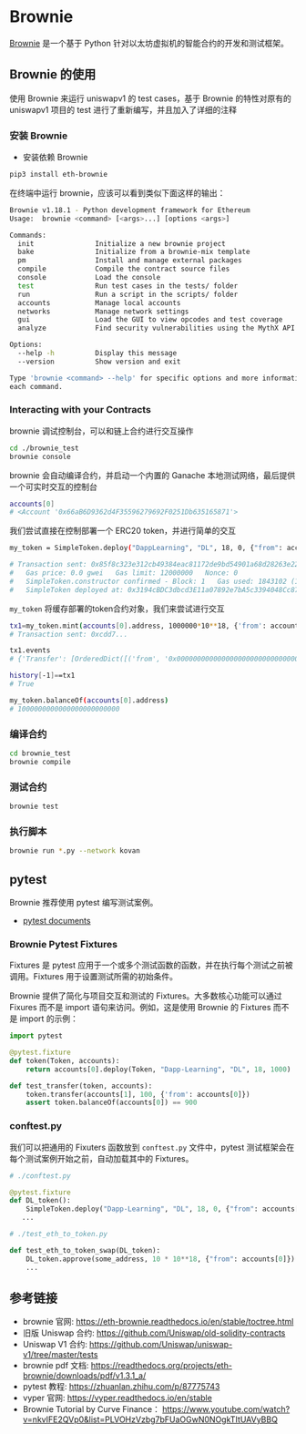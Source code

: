 # Brownie

[Brownie](https://github.com/eth-brownie/brownie) 是一个基于 Python 针对以太坊虚拟机的智能合约的开发和测试框架。

## Brownie 的使用

使用 Brownie 来运行 uniswapv1 的 test cases，基于 Brownie 的特性对原有的 uniswapv1 项目的 test 进行了重新编写，并且加入了详细的注释

### 安装 Brownie

- 安装依赖 Brownie

```sh
pip3 install eth-brownie
```

在终端中运行 brownie，应该可以看到类似下面这样的输出：

```sh
Brownie v1.18.1 - Python development framework for Ethereum
Usage:  brownie <command> [<args>...] [options <args>]

Commands:
  init               Initialize a new brownie project
  bake               Initialize from a brownie-mix template
  pm                 Install and manage external packages
  compile            Compile the contract source files
  console            Load the console
  test               Run test cases in the tests/ folder
  run                Run a script in the scripts/ folder
  accounts           Manage local accounts
  networks           Manage network settings
  gui                Load the GUI to view opcodes and test coverage
  analyze            Find security vulnerabilities using the MythX API

Options:
  --help -h          Display this message
  --version          Show version and exit

Type 'brownie <command> --help' for specific options and more information about
each command.
```

### Interacting with your Contracts

brownie 调试控制台，可以和链上合约进行交互操作

```sh
cd ./brownie_test
brownie console
```

brownie 会自动编译合约，并启动一个内置的 Ganache 本地测试网络，最后提供一个可实时交互的控制台

```sh
accounts[0]
# <Account '0x66aB6D9362d4F35596279692F0251Db635165871'>
```

我们尝试直接在控制部署一个 ERC20 token，并进行简单的交互

```sh
my_token = SimpleToken.deploy("DappLearning", "DL", 18, 0, {"from": accounts[0]})

# Transaction sent: 0x85f8c323e312cb49384eac81172de9bd54901a68d28263e22c3f4689af14d197
#   Gas price: 0.0 gwei   Gas limit: 12000000   Nonce: 0
#   SimpleToken.constructor confirmed - Block: 1   Gas used: 1843102 (15.36%)
#   SimpleToken deployed at: 0x3194cBDC3dbcd3E11a07892e7bA5c3394048Cc87
```

`my_token` 将缓存部署的token合约对象，我们来尝试进行交互

```sh
tx1=my_token.mint(accounts[0].address, 1000000*10**18, {'from': accounts[0]})
# Transaction sent: 0xcdd7...

tx1.events
# {'Transfer': [OrderedDict([('from', '0x0000000000000000000000000000000000000000'), ('to', '0x66aB6D9362d4F35596279692F0251Db635165871'), ('value', 1000000000000000000000000)])]}

history[-1]==tx1
# True

my_token.balanceOf(accounts[0].address)
# 1000000000000000000000000
```

### 编译合约

```sh
cd brownie_test
brownie compile
```

### 测试合约

```sh
brownie test
```

### 执行脚本

```sh
brownie run *.py --network kovan
```

## pytest

Brownie 推荐使用 pytest 编写测试案例。

- [pytest documents](https://docs.pytest.org/en/latest/)

### Brownie Pytest Fixtures

Fixtures 是 pytest 应用于一个或多个测试函数的函数，并在执行每个测试之前被调用。Fixtures 用于设置测试所需的初始条件。

Brownie 提供了简化与项目交互和测试的 Fixtures。大多数核心功能可以通过 Fixures 而不是 import 语句来访问。例如，这是使用 Brownie 的 Fixtures 而不是 import 的示例：

```python
import pytest

@pytest.fixture
def token(Token, accounts):
    return accounts[0].deploy(Token, "Dapp-Learning", "DL", 18, 1000)

def test_transfer(token, accounts):
    token.transfer(accounts[1], 100, {'from': accounts[0]})
    assert token.balanceOf(accounts[0]) == 900
```

### conftest.py

我们可以把通用的 Fixuters 函数放到 `conftest.py` 文件中，pytest 测试框架会在每个测试案例开始之前，自动加载其中的 Fixtures。

```python
# ./conftest.py

@pytest.fixture
def DL_token():
    SimpleToken.deploy("Dapp-Learning", "DL", 18, 0, {"from": accounts[0]})
   ...
```

```python
# ./test_eth_to_token.py

def test_eth_to_token_swap(DL_token):
    DL_token.approve(some_address, 10 * 10**18, {"from": accounts[0]})
    ...
```


## 参考链接

- brownie 官网: <https://eth-brownie.readthedocs.io/en/stable/toctree.html>
- 旧版 Uniswap 合约: <https://github.com/Uniswap/old-solidity-contracts>
- Uniswap V1 合约: <https://github.com/Uniswap/uniswap-v1/tree/master/tests>
- brownie pdf 文档: <https://readthedocs.org/projects/eth-brownie/downloads/pdf/v1.3.1_a/>
- pytest 教程: <https://zhuanlan.zhihu.com/p/87775743>
- vyper 官网: <https://vyper.readthedocs.io/en/stable>
- Brownie Tutorial by Curve Finance： <https://www.youtube.com/watch?v=nkvIFE2QVp0&list=PLVOHzVzbg7bFUaOGwN0NOgkTItUAVyBBQ>
